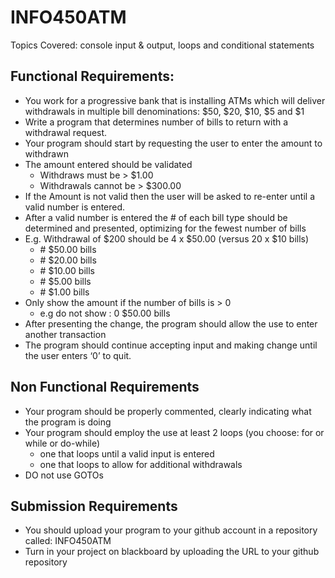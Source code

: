 # INFO450ATM
Topics Covered:  console input & output,  loops  and  conditional statements

## Functional Requirements:
- You work for a progressive bank that is installing ATMs which will deliver withdrawals in  multiple bill denominations: $50, $20, $10, $5 and $1 
- Write a program that determines number of bills to return with a withdrawal request.
- Your program should start by  requesting the user to enter the amount to withdrawn
- The amount entered should be validated 
    - Withdraws must be > $1.00
    - Withdrawals cannot be > $300.00
- If the  Amount is not valid then the user will be asked to re-enter until a valid number is entered.
- After a valid number is entered  the # of each bill type should be determined and presented, optimizing for the fewest number of bills
- E.g.  Withdrawal of $200 should be 4 x $50.00  (versus 20  x $10 bills)
    - \# $50.00 bills
    - \# $20.00 bills
    - \# $10.00 bills
    - \# $5.00 bills
    - \# $1.00 bills
- Only show the amount if the number of bills is  >  0
    - e.g   do not show :   0  $50.00 bills
- After presenting the change, the program should allow the use to enter another transaction
- The program should continue accepting input and making change until the user enters  ‘0’ to quit.


## Non Functional Requirements
- Your program should be properly commented, clearly indicating what the program is doing
- Your program should employ the use at least 2 loops (you choose: for or while or do-while)
    - one that loops until a valid input is entered
    - one that loops to allow for additional withdrawals
- DO not use GOTOs

## Submission Requirements
- You  should upload your program to your github account  in a repository called:  INFO450ATM
- Turn in your project on blackboard by uploading the URL to your github repository
